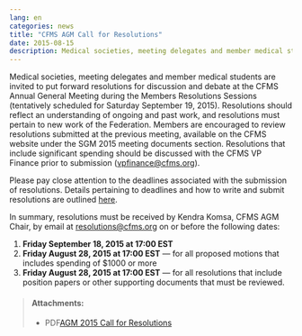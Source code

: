 ```yaml
---
lang: en
categories: news
title: "CFMS AGM Call for Resolutions"
date: 2015-08-15
description: Medical societies, meeting delegates and member medical students are invited to put forward resolutions for discussion and debate at the CFMS Annual General Meeting during the Members Resolutions Sessions (tentatively scheduled for Saturday September 19, 2015).
---
```


Medical societies, meeting delegates and member medical students are invited to put forward resolutions for discussion and debate at the CFMS Annual General Meeting during the Members Resolutions Sessions (tentatively scheduled for Saturday September 19, 2015). Resolutions should reflect an understanding of ongoing and past work, and resolutions must pertain to new work of the Federation. Members are encouraged to review resolutions submitted at the previous meeting, available on the CFMS website under the SGM 2015 meeting documents section. Resolutions that include significant spending should be discussed with the CFMS VP Finance prior to submission ([vpfinance@cfms.org](mailto:vpfinance@cfms.org)). 

Please pay close attention to the deadlines associated with the submission of resolutions. Details pertaining to deadlines and how to write and submit resolutions are outlined [here](/files/updates/AGM%202015%20Call%20for%20Resolutions.pdf). 

In summary, resolutions must be received by Kendra Komsa, CFMS AGM Chair, by email at [resolutions@cfms.org](mailto:resolutions@cfms.org) on or before the following dates: 

1. **Friday September 18, 2015 at 17:00 EST** 
2. **Friday August 28, 2015 at 17:00 EST** &mdash; for all proposed motions that includes spending of $1000 or more 
3. **Friday August 28, 2015 at 17:00 EST** &mdash; for all resolutions that include position papers or other supporting documents that must be reviewed.

> #### **Attachments:**
>
> - <span class="file-format">PDF</span>[AGM 2015 Call for Resolutions](/files/updates/AGM%202015%20Call%20for%20Resolutions.pdf)